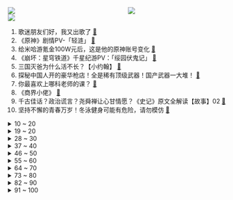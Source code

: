 <div >
	<a style="float:left;width:55%;" href = "https://github.com/anuraghazra/github-readme-stats">
	 <img src = "https://github-readme-stats.vercel.app/api?username=iuuuuuaena&theme=buefy&show_icons=true"/>
	</a>
	<a  style="float:right;width:45%" href = "https://github.com/anuraghazra/github-readme-stats">
	 <img  src="https://github-readme-stats.vercel.app/api/top-langs/?username=anuraghazra&layout=compact"/>
	</a>
	</div>

[![](https://img.shields.io/badge/jxd-@jxdgogogo.xyz-yellowgreen.svg)](https://www.jxdgogogo.xyz)<br>
1. 歌迷朋友们好，我又出歌了 [:link:](//www.bilibili.com/video/BV1z94y1V7PE) <br>
2. 《原神》剧情PV-「轻涟」 [:link:](//www.bilibili.com/video/BV1Jg4y197YW) <br>
3. 给米哈游氪金100W元后，这是他的原神账号变化 [:link:](//www.bilibili.com/video/BV1hc41197hh) <br>
4. 《崩坏：星穹铁道》千星纪游PV：「绥园伏鬼记」 [:link:](//www.bilibili.com/video/BV1Xw411K7Mg) <br>
5. 三国灭爸为什么活不长？【小约翰】 [:link:](//www.bilibili.com/video/BV16a4y1Q7by) <br>
6. 探秘中国人开的豪华枪店！全是稀有顶级武器！国产武器一大堆！ [:link:](//www.bilibili.com/video/BV1iz4y1P73Q) <br>
7. 你最喜欢上哪科老师的课？ [:link:](//www.bilibili.com/video/BV1mM411S7SD) <br>
8. 《商界小佬》 [:link:](//www.bilibili.com/video/BV1TQ4y18723) <br>
9. 千古佳话？政治谎言？尧舜禅让心甘情愿？《史记》原文全解读【故事】02 [:link:](//www.bilibili.com/video/BV1cN4y1D7Bw) <br>
10. 坚持不懈的青春万岁！冬泳健身可能有危险，请勿模仿 [:link:](//www.bilibili.com/video/BV1HG411Q77f) <br>
<details>
<summary>10 ~ 20</summary>

11. aespa《Drama》MV [:link:](//www.bilibili.com/video/BV1Se411X7d4) <br>
12. 全球最贵咖啡 VS 最便宜咖啡！24K纯金咖啡！到底什么味道？ [:link:](//www.bilibili.com/video/BV1Zg4y1R7Lj) <br>
13. 《完蛋！我被逆天舍友包围了！》先导PV [:link:](//www.bilibili.com/video/BV1sj411h7Da) <br>
14. 教练：馆长我帮你顶住了我这个年龄不该有的压力 [:link:](//www.bilibili.com/video/BV12j411h7Mk) <br>
15. 这一刻水神无愧于正义之名，芙宁娜比肩神明！【原神 / 𝗖𝗮𝗹𝗹 𝗼𝗳 𝗦𝗶𝗹𝗲𝗻𝗰𝗲】 [:link:](//www.bilibili.com/video/BV14u4y187Rg) <br>
16. 小潮小傲去西安！西北美食吃翻天！ [:link:](//www.bilibili.com/video/BV1MN4y1D7JQ) <br>
17. 各地人信念崩塌的瞬间！ [:link:](//www.bilibili.com/video/BV1ba4y1Q7pV) <br>
18. 昨天下了一天雪，今天铲冰溜子 [:link:](//www.bilibili.com/video/BV1Xu4y1P73a) <br>
19. 教你一张纸折个初音未来 [:link:](//www.bilibili.com/video/BV1ye411X79s) <br>
</details>
<details>
<summary>19 ~ 20</summary>

20. 见证历史！全网首位元素伤害达到上限！神座芙卡洛斯归位！ [:link:](//www.bilibili.com/video/BV1Qg4y1X7o6) <br>
21. 冬季限定装备-冰溜子上线！ [:link:](//www.bilibili.com/video/BV1d84y1Q7m7) <br>
22. 醉里挑灯看剑，梦回吹角连营#辛弃疾 [:link:](//www.bilibili.com/video/BV1pc411R7Yt) <br>
23. 《原神》剧情PV-「水神之舞」 [:link:](//www.bilibili.com/video/BV1Pw411x7sY) <br>
24. 厕所也能成网红店？想你的风吹到了厕所 [:link:](//www.bilibili.com/video/BV1AC4y1U7Ay) <br>
25. 网友：是谁教消防这么拍宣传片的？ [:link:](//www.bilibili.com/video/BV1yc411R7EF) <br>
26. 兄弟们，帅农鸟哥的农，就是农民的农！做农民凭什么不能发财？ [:link:](//www.bilibili.com/video/BV1pj411h7GG) <br>
27. 花了三千块就吃了一碗粉条？差点没被我妈打死！ [:link:](//www.bilibili.com/video/BV1Xw411K7fa) <br>
28. UP主耗时半年多，为你讲述英国是如何从一个边缘岛国崛起为世界霸主，再到最后退缩回不列颠，这跌宕起伏的千年英国史。 [:link:](//www.bilibili.com/video/BV1TQ4y1n7kK) <br>
</details>
<details>
<summary>28 ~ 30</summary>

29. 合租室友有点神经衰弱 [:link:](//www.bilibili.com/video/BV1184y1Q759) <br>
30. 今天给燕子上一课！ [:link:](//www.bilibili.com/video/BV1yg4y1X71R) <br>
31. 【原神】夏洛蒂的普通攻击也太好玩了~ [:link:](//www.bilibili.com/video/BV12Q4y1n7u6) <br>
32. 台州“糯叽叽“美食天堂，20元一整天，当地人：“糯！” [:link:](//www.bilibili.com/video/BV1j94y1V7yN) <br>
33. 猝死前会有哪些征兆？哪些习惯会增加猝死概率？ [:link:](//www.bilibili.com/video/BV1EG411Q7Cb) <br>
34. 这是个音乐游戏！！2023版 [:link:](//www.bilibili.com/video/BV1ze411X7MN) <br>
35. 你好，可以去你家给你做饭吗？第十九顿饭-第十四家-活力男高中生 [:link:](//www.bilibili.com/video/BV1Dw411K7hg) <br>
36. 其实国企工作挺好找的 [:link:](//www.bilibili.com/video/BV1iN4y1D7Jk) <br>
37. 解放碑旁的反转世界 [:link:](//www.bilibili.com/video/BV1FN4y1D7kU) <br>
</details>
<details>
<summary>37 ~ 40</summary>

38. BLG决战JDG胜率只给2%？管泽元预测两极反转！【老炮儿联盟】 [:link:](//www.bilibili.com/video/BV1hG41197U3) <br>
39. 第一次养猫哈，多多担待 [:link:](//www.bilibili.com/video/BV1k94y1V76p) <br>
40. 疯狂爆氪能否在咸鱼之王里硬刚土豪#3？ [:link:](//www.bilibili.com/video/BV1WC4y1U7mW) <br>
41. 梦中遭遇离奇空难？影视作品中的飞机失事场景是怎么拍的 [:link:](//www.bilibili.com/video/BV17z4y1P7nw) <br>
42. 【原神】4.2版本更新：最炫民族枫 [:link:](//www.bilibili.com/video/BV1cC4y1n7fi) <br>
43. “ 我不是猎人 也不是猎物 ” [:link:](//www.bilibili.com/video/BV1R94y137TL) <br>
44. 高能即将来袭，无缝衔接第二季，一口气重温《甜蜜家园》第一季 [:link:](//www.bilibili.com/video/BV1L84y1Q7qQ) <br>
45. 如果我说这是扣肉界的天花板，应该没什么人反驳吧！ [:link:](//www.bilibili.com/video/BV1se411D7Ga) <br>
46. 【原神一条龙全收集】莫尔泰区+伊黎耶林区(成就数207/神瞳66/金属盒60)枫丹4.2/宝箱/藏宝图/谜镜/幽林枝/水之印/探索度/原神4.2 [:link:](//www.bilibili.com/video/BV1ww411x7rm) <br>
</details>
<details>
<summary>46 ~ 50</summary>

47. 【原神】均衡之神芙宁娜！0命全角色泛用！2命全队爆炸？膨胀时代下的诺亚方舟！技能 天赋 命座 武器 圣遗物 芙宁娜 水神 专武 配队 培养 值不值得抽 [:link:](//www.bilibili.com/video/BV1au4y187VD) <br>
48. “我这辈子都不要娶老婆了，因为我的新娘已经死了” [:link:](//www.bilibili.com/video/BV1su4y1874A) <br>
49. 特厨探店 | 终于！又一家全好评餐厅——山城家常菜！ [:link:](//www.bilibili.com/video/BV1mj411Y7Wx) <br>
50. 来北方第一站大连站，来体验大连海鲜美食同时，看看这边的海鲜市场怎么样？ [:link:](//www.bilibili.com/video/BV12w411K722) <br>
51. 暗恋这件事 从古至今的难题 [:link:](//www.bilibili.com/video/BV1ZC4y1m7tJ) <br>
52. 家丑又外扬了 [:link:](//www.bilibili.com/video/BV1kM411S7x3) <br>
53. 接力挑战？ [:link:](//www.bilibili.com/video/BV1VN4y1D7wG) <br>
54. 豪门黑吃黑！他们竟然合作悬疑片了！？全员反派！年度巨作《你在说谎》震撼上映！ [:link:](//www.bilibili.com/video/BV1nN4y1r75d) <br>
55. 【Rac】解构中配：国语配音、混音，问题很多很严重！ [:link:](//www.bilibili.com/video/BV1594y1375b) <br>
</details>
<details>
<summary>55 ~ 60</summary>

56. 做梦 [:link:](//www.bilibili.com/video/BV1jg4y197K1) <br>
57. 耗时两天超豪华广式早茶让芬兰家人全家疯狂！狂啃虾饺蜜汁叉烧英国朋友直呼哇撒！一大桌港式茶餐厅美食撑到扶墙出！ [:link:](//www.bilibili.com/video/BV15C4y1U7iY) <br>
58. 巧克力味的东西真的是能让有幸福感！只要1分钟就能搞定的爆浆巧克力蛋糕，热乎乎的我太幸福了~~~ [:link:](//www.bilibili.com/video/BV1bQ4y1n7qp) <br>
59. 【明日方舟：终末地】首曝《终末地》玩法！这玩法确实新鲜   |魔法Zc目录 明日方舟：终末地 [:link:](//www.bilibili.com/video/BV1aj411h7fN) <br>
60. 【巨人完结献礼｜全剧情𝐌𝐀𝐃】致敬我们十年的青春！ [:link:](//www.bilibili.com/video/BV1mg4y1X7kL) <br>
61. 甲方：为什么不来开会？ 乙方：请看【阅片无数3rd 17】 [:link:](//www.bilibili.com/video/BV16e411D7gf) <br>
62. “何为「罪人舞步旋」？就是在面对死亡时，也会优雅地从容地跳完最后一支舞。 [:link:](//www.bilibili.com/video/BV1Pu4y1N7G2) <br>
63. 这些衣服…都是谁在穿啊？ [:link:](//www.bilibili.com/video/BV1a94y1V7iN) <br>
64. 这就是演技吗，做个恶毒女配看得我都觉得憋屈了，有的情节还更贴合打工人一些。。。 [:link:](//www.bilibili.com/video/BV1uw411x7iH) <br>
</details>
<details>
<summary>64 ~ 70</summary>

65. 漠叔带货获全村支持，大家纷纷出钱出物 [:link:](//www.bilibili.com/video/BV1Fu4y1h7Q2) <br>
66. 带你沉浸式体验消防“Tank” [:link:](//www.bilibili.com/video/BV1Dw411s7tn) <br>
67. 美共？间谍？不忠？原子弹之父如何被打倒，全面解析奥本海默案【历史调研室43】 [:link:](//www.bilibili.com/video/BV1aC4y177e3) <br>
68. 惊呆宠物医生，一只自己会看病的流浪狗 [:link:](//www.bilibili.com/video/BV1PH4y1B7wf) <br>
69. 只要胆子大，女鬼放产假！《美丽的女鬼》四川方言版 [:link:](//www.bilibili.com/video/BV1AG411Q7Q2) <br>
70. 《赛文奥特曼》剧情解析：真假赛文之战，就算是奥特战士也要面对另一个自己 [:link:](//www.bilibili.com/video/BV1kN411g7d6) <br>
71. 那些曾经的白月光……意难平……姑娘别哭泣 [:link:](//www.bilibili.com/video/BV1hM411S7n1) <br>
72. 挑战东北12元自助盒饭，仨战士能吃几盆 [:link:](//www.bilibili.com/video/BV1Qu4y187BJ) <br>
73. 明日方舟狼人杀3 【HongYatta的明日方舟】 [:link:](//www.bilibili.com/video/BV1Su4y1P71t) <br>
</details>
<details>
<summary>73 ~ 80</summary>

74. 当 代 冷 门 游 戏 现 状 [:link:](//www.bilibili.com/video/BV1eG41197kh) <br>
75. 怪不得韩国没探店博主 [:link:](//www.bilibili.com/video/BV1aC4y177Wy) <br>
76. 90后都没割过稻子吧，今天带学生体验一下。食物来之不易，每一粒都应该被珍惜 [:link:](//www.bilibili.com/video/BV1Zw411K7p2) <br>
77. 【vlog】小缸team真是好，上班就往海边跑 [:link:](//www.bilibili.com/video/BV16c411R7zy) <br>
78. 5800买一条100多斤的翻车鱼，切开后大翻车 [:link:](//www.bilibili.com/video/BV1TC4y1U7A8) <br>
79. Chirs James - “没有什么比雨过天晴后的阳光更美好绚烂”，新歌《sugar》将于本周五正式上线！！！ [:link:](//www.bilibili.com/video/BV1ke411D7ZT) <br>
80. 【LOL】再见，Caps... [:link:](//www.bilibili.com/video/BV1xG411Q7fH) <br>
81. 【半佛】30多岁还该玩游戏吗？ [:link:](//www.bilibili.com/video/BV12e411X7wS) <br>
82. 【中文版翻唱】「轻涟」（芙宁娜传说任务《水的女儿》） [:link:](//www.bilibili.com/video/BV1gw411T7xH) <br>
</details>
<details>
<summary>82 ~ 90</summary>

83. “花了近4000个小时，记录了100种花开瞬间，超治愈！” [:link:](//www.bilibili.com/video/BV1Ee411X7b3) <br>
84. 【战双帕弥什】万世同流 | 曲·启明角色动画短片 [:link:](//www.bilibili.com/video/BV1Le411X7tD) <br>
85. 【原神】湖光铃兰93个采集路线分P领跑已完结！（芙宁娜水神突破材料） [:link:](//www.bilibili.com/video/BV1Dg4y1X7tJ) <br>
86. 复刻LNG打T1，看看GALA是什么感觉？ [:link:](//www.bilibili.com/video/BV1mj411h7No) <br>
87. 【Stray Kids】 "樂 (LALALALA)" M/V [:link:](//www.bilibili.com/video/BV13N411g7Nx) <br>
88. 逐帧拆解【熊出没】S1时期 光头强VS熊二，熊出没超燃格斗解析 [:link:](//www.bilibili.com/video/BV11w411K7oJ) <br>
89. 宿傩当主角的《咒术回战》会有多精彩？换个视角看动漫！《宿傩传》连载开始！ [:link:](//www.bilibili.com/video/BV1mu4y187ko) <br>
90. 老一辈艺术家的从容与淡定～让你们看看正规军的青海摇！张诗尧青海摇原版 [:link:](//www.bilibili.com/video/BV19w411K7yQ) <br>
91. 【原神】为什么说夏洛蒂是神！法器角色还能歪脖子？ [:link:](//www.bilibili.com/video/BV1hc411R7aX) <br>
</details>
<details>
<summary>91 ~ 100</summary>

92. 钢铁侠、美队确认回归！托比蜘蛛侠，金刚狼领衔主演《复联6》 [:link:](//www.bilibili.com/video/BV16Q4y1n7vm) <br>
93. 爆肝4个月17万字，一口气看完《进击的巨人》，全网最细剧情精讲！ [:link:](//www.bilibili.com/video/BV1xM411S7WF) <br>
94. 后续｜那个给苹果扎针的树上艺术家 [:link:](//www.bilibili.com/video/BV1fN4y1S7gA) <br>
95. 曾经的手法大帝，如今已成老弟了 [:link:](//www.bilibili.com/video/BV17G411Q7SH) <br>
96. 又是用心做菜的一天 [:link:](//www.bilibili.com/video/BV1rg4y1R7t2) <br>
97. 为什么说男大学生情商低 [:link:](//www.bilibili.com/video/BV1Rj411h75M) <br>
98. 这个男生明明死了十二年，却突然从阳台上醒了过来，原来… [:link:](//www.bilibili.com/video/BV1TM411D7WH) <br>
99. 【四强赛预测】京东能否击败T1进决赛？连麦Zoom硬核分析JDG对战T1的赢面！ [:link:](//www.bilibili.com/video/BV1kg4y1X7GP) <br>
100. “凡人之躯又如何？在王座上独守500年，无愧于水神之名！” [:link:](//www.bilibili.com/video/BV1v94y1V7r1) <br>
</details>
